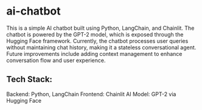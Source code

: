 # ai-chatbot
This is a simple AI chatbot built using Python, LangChain, and Chainlit. The chatbot is powered by the GPT-2 model, which is exposed through the Hugging Face framework. Currently, the chatbot processes user queries without maintaining chat history, making it a stateless conversational agent. Future improvements include adding context management to enhance conversation flow and user experience.

## Tech Stack:
Backend: Python, LangChain
Frontend: Chainlit
AI Model: GPT-2 via Hugging Face
